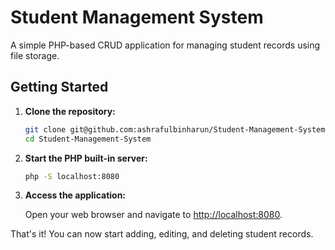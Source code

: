 # Student Management System

A simple PHP-based CRUD application for managing student records using file storage.

## Getting Started

1. **Clone the repository:**

    ```bash
    git clone git@github.com:ashrafulbinharun/Student-Management-System.git
    cd Student-Management-System
    ```

2. **Start the PHP built-in server:**

    ```bash
    php -S localhost:8080
    ```

3. **Access the application:**

    Open your web browser and navigate to [http://localhost:8080](http://localhost:8080).

That's it! You can now start adding, editing, and deleting student records.
